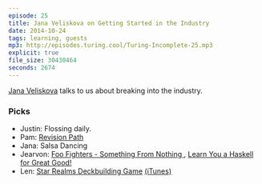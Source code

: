 ```yaml
---
episode: 25
title: Jana Veliskova on Getting Started in the Industry
date: 2014-10-24
tags: learning, guests
mp3: http://episodes.turing.cool/Turing-Incomplete-25.mp3
explicit: true
file_size: 30430464
seconds: 2674
---
```

[Jana Veliskova](https://twitter.com/jveliskova) talks to us about breaking into the industry.

### Picks

* Justin: Flossing daily.
* Pam: [Revision Path](http://revisionpath.com/about/)
* Jana: Salsa Dancing
* Jearvon: [Foo Fighters - Something From Nothing ](https://www.youtube.com/watch?v=Y3B0Vx_yQgo), [Learn You a Haskell for Great Good!](http://learnyouahaskell.com/)
* Len: [Star Realms Deckbuilding Game](http://smile.amazon.com/White-Wizard-Games-Realms-Deckbuilding/dp/B00HRGMPIU/ref=sr_1_1?ie=UTF8&qid=1414118662&sr=8-1&keywords=star+realms) [(iTunes)](https://itunes.apple.com/us/app/star-realms/id893447125?mt=8)

